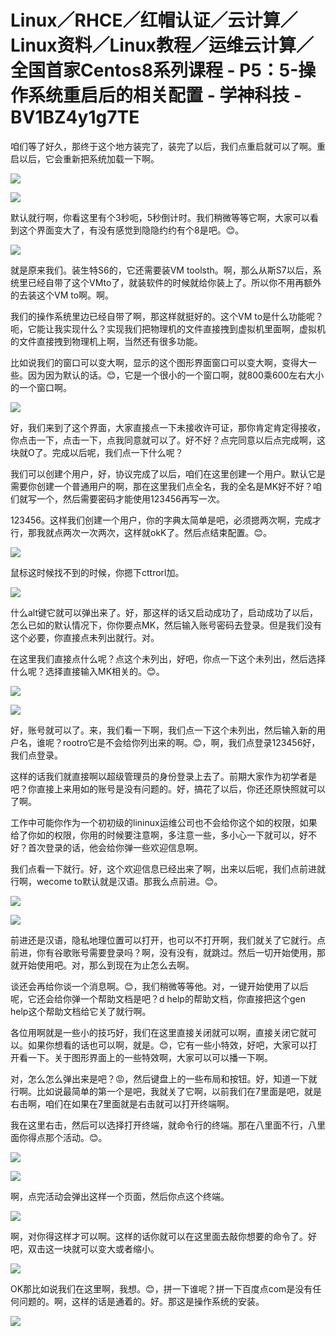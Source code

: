 # Linux／RHCE／红帽认证／云计算／Linux资料／Linux教程／运维云计算／全国首家Centos8系列课程 - P5：5-操作系统重启后的相关配置 - 学神科技 - BV1BZ4y1g7TE

咱们等了好久，那终于这个地方装完了，装完了以后，我们点重启就可以了啊。重启以后，它会重新把系统加载一下啊。



![](img/25150187cb45705534ae60d8d47b1e83_1.png)

![](img/25150187cb45705534ae60d8d47b1e83_2.png)

默认就行啊，你看这里有个3秒呃，5秒倒计时。我们稍微等等它啊，大家可以看到这个界面变大了，有没有感觉到隐隐约约有个8是吧。😊。



![](img/25150187cb45705534ae60d8d47b1e83_4.png)

就是原来我们。装生特S6的，它还需要装VM toolsth。啊，那么从斯S7以后，系统里已经自带了这个VMto了，就装软件的时候就给你装上了。所以你不用再额外的去装这个VM to啊。啊。

我们的操作系统里边已经自带了啊，那这样就挺好的。这个VM to是什么功能呢？呃，它能让我实现什么？实现我们把物理机的文件直接拽到虚拟机里面啊，虚拟机的文件直接拽到物理机上啊，当然还有很多功能。

比如说我们的窗口可以变大啊，显示的这个图形界面窗口可以变大啊，变得大一些。因为因为默认的话。😊，它是一个很小的一个窗口啊，就800乘600左右大小的一个窗口啊。



![](img/25150187cb45705534ae60d8d47b1e83_6.png)

好，我们来到了这个界面，大家直接点一下未接收许可证，那你肯定肯定得接收，你点击一下，点击一下，点我同意就可以了。好不好？点完同意以后点完成啊，这块就O了。完成以后呢，我们点一下什么呢？

我们可以创建个用户，好，协议完成了以后，咱们在这里创建一个用户。默认它是需要你创建一个普通用户的啊，那在这里我们点全名，我的全名是MK好不好？咱们就写一个，然后需要密码才能使用123456再写一次。

123456。这样我们创建一个用户，你的字典太简单是吧，必须摁两次啊，完成才行，那我就点两次一次两次，这样就okK了。然后点结束配置。😊。



![](img/25150187cb45705534ae60d8d47b1e83_8.png)

鼠标这时候找不到的时候，你摁下cttrorl加。

![](img/25150187cb45705534ae60d8d47b1e83_10.png)

什么alt键它就可以弹出来了。好，那这样的话又启动成功了，启动成功了以后，怎么已如的默认情况下，你你要点MK，然后输入账号密码去登录。但是我们没有这个必要，你直接点未列出就行。对。

在这里我们直接点什么呢？点这个未列出，好吧，你点一下这个未列出，然后选择什么呢？选择直接输入MK相关的。😊。



![](img/25150187cb45705534ae60d8d47b1e83_12.png)

![](img/25150187cb45705534ae60d8d47b1e83_13.png)

好，账号就可以了。来，我们看一下啊，我们点一下这个未列出，然后输入新的用户名，谁呢？rootro它是不会给你列出来的啊。😊，啊，我们点登录123456好，我们点登录。

这样的话我们就直接啊以超级管理员的身份登录上去了。前期大家作为初学者是吧？你直接上来用如的账号是没有问题的。好，搞花了以后，你还还原快照就可以了啊。

工作中可能你作为一个初初级的lininux运维公司也不会给你这个如的权限，如果给了你如的权限，你用的时候要注意啊，多注意一些，多小心一下就可以，好不好？首次登录的话，他会给你弹一些欢迎信息啊。

我们点看一下就行。好，这个欢迎信息已经出来了啊，出来以后呢，我们点前进就行啊，wecome to默认就是汉语。那我么点前进。😊。



![](img/25150187cb45705534ae60d8d47b1e83_15.png)

![](img/25150187cb45705534ae60d8d47b1e83_16.png)

前进还是汉语，隐私地理位置可以打开，也可以不打开啊，我们就关了它就行。点前进，你有谷歌账号需要登录吗？啊，没有没有，就跳过。然后一切开始使用，那就开始使用吧。对，那么到现在为止怎么去啊。

谈还会再给你谈一个消息啊。😊，我们稍微等等他。对，一键开始使用了以后呢，它还会给你弹一个帮助文档是吧？d help的帮助文档，你直接把这个gen help这个帮助文档给它关了就行啊。

各位用啊就是一些小的技巧好，我们在这里直接关闭就可以啊，直接关闭它就可以。如果你想看的话也可以啊，就是。😊，它有一些小特效，好吧，大家可以打开看一下。关于图形界面上的一些特效啊，大家可以可以播一下啊。

对，怎么怎么弹出来是吧？😡，然后键盘上的一些布局和按钮。好，知道一下就行啊。比如说最简单的第一个是吧，我就关了它啊，以前我们在7里面是吧，就是右击啊，咱们在如果在7里面就是右击就可以打开终端啊。

我在这里右击，然后可以选择打开终端，就命令行的终端。那在八里面不行，八里面你得点那个活动。😊。

![](img/25150187cb45705534ae60d8d47b1e83_18.png)

![](img/25150187cb45705534ae60d8d47b1e83_19.png)

啊，点完活动会弹出这样一个页面，然后你点这个终端。

![](img/25150187cb45705534ae60d8d47b1e83_21.png)

啊，对你得这样才可以啊。这样的话你就可以在这里面去敲你想要的命令了。好吧，双击这一块就可以变大或者缩小。



![](img/25150187cb45705534ae60d8d47b1e83_23.png)

OK那比如说我们在这里啊，我想。😊，拼一下谁呢？拼一下百度点com是没有任何问题的。啊，这样的话是通着的。好。那这是操作系统的安装。



![](img/25150187cb45705534ae60d8d47b1e83_25.png)